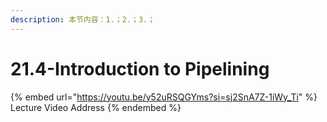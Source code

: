 ```yaml
---
description: 本节内容：1.；2.；3.；
---
```


# 21.4-Introduction to Pipelining

{% embed url="https://youtu.be/y52uRSQGYms?si=sj2SnA7Z-1iWy_Ti" %}
Lecture Video Address
{% endembed %}
